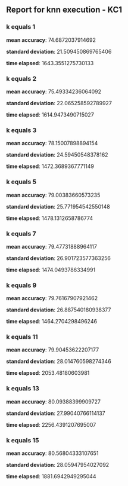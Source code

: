 ## Report for knn execution - KC1

### k equals 1

**mean accuracy**: 74.6872037914692

**standard deviation**: 21.509450869765406

**time elapsed**: 1643.3551275730133

### k equals 2

**mean accuracy**: 75.49334236064092

**standard deviation**: 22.065258592789927

**time elapsed**: 1614.9473490715027

### k equals 3

**mean accuracy**: 78.15007898894154

**standard deviation**: 24.59450548378162

**time elapsed**: 1472.3689367771149

### k equals 5

**mean accuracy**: 79.00383660573235

**standard deviation**: 25.771954542550148

**time elapsed**: 1478.1312658786774

### k equals 7

**mean accuracy**: 79.47731888964117

**standard deviation**: 26.901723577363256

**time elapsed**: 1474.0493786334991

### k equals 9

**mean accuracy**: 79.76167907921462

**standard deviation**: 26.887540180938377

**time elapsed**: 1464.2704298496246

### k equals 11

**mean accuracy**: 79.90453622207177

**standard deviation**: 28.014760598274346

**time elapsed**: 2053.48180603981

### k equals 13

**mean accuracy**: 80.09388399909727

**standard deviation**: 27.99040766114137

**time elapsed**: 2256.4391207695007

### k equals 15

**mean accuracy**: 80.56804333107651

**standard deviation**: 28.05947954027092

**time elapsed**: 1881.6942949295044
